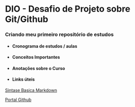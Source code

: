 # DIO - Desafio de Projeto sobre Git/Github 
### Criando meu primeiro repositório de estudos 

- #### Cronograma de estudos / aulas
- #### Conceitos Importantes 
- #### Anotações sobre o Curso
- #### Links úteis
[Sintase Basica Markdown](https://www.markdownguide.org/basic-syntax/)

[Portal Github](https://www.https://github.com/)

